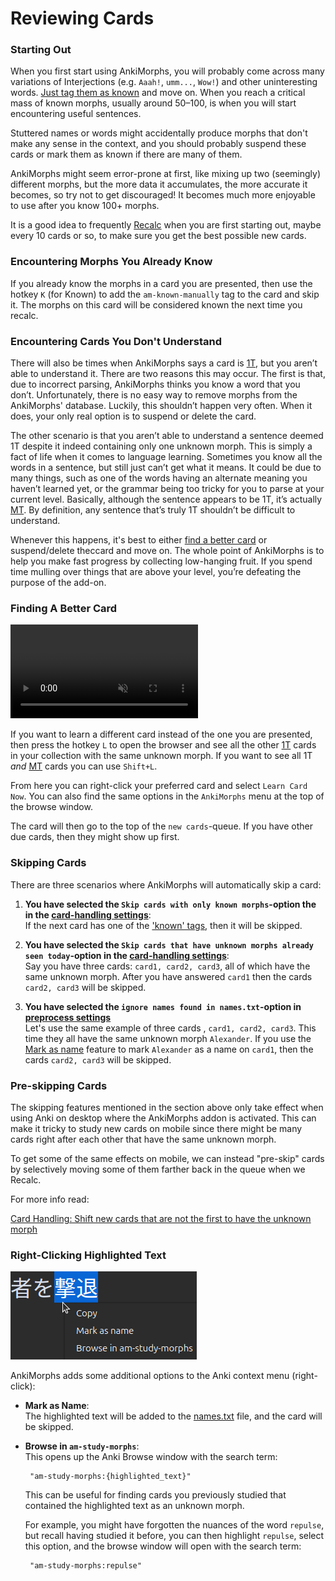 # Reviewing Cards

### Starting Out

When you first start using AnkiMorphs, you will probably come across many variations of Interjections (e.g. `Aaah!`,
`umm...`, `Wow!`) and other uninteresting
words. [Just tag them as known](reviewing-cards.md#encountering-morphs-you-already-know)
and move on. When you reach a critical mass of known morphs, usually around 50–100, is when you will start encountering
useful sentences.

Stuttered names or words might accidentally produce morphs that don't make any sense in the context, and you should
probably suspend these cards or mark them as known if there are many of them.

AnkiMorphs might seem error-prone at first, like mixing up two (seemingly) different morphs, but the more data it
accumulates, the more accurate it becomes, so try not to get discouraged! It becomes much more enjoyable to use after
you know 100+ morphs.

It is a good idea to frequently [Recalc](recalc.md) when you are first starting out, maybe every 10 cards or so,
to make sure you get the best possible new cards.

### Encountering Morphs You Already Know

If you already know the morphs in a card you are presented, then use the hotkey `K` (for Known) to add
the `am-known-manually` tag to the card and skip it. The morphs on this card will be considered known the next time you
recalc.

### Encountering Cards You Don't Understand

There will also be times when AnkiMorphs says a card is [1T](../glossary.md#1t-sentence), but you aren’t able to
understand it. There are two reasons this may occur. The first is that, due to incorrect parsing, AnkiMorphs thinks you
know a word that you don’t. Unfortunately, there is no easy way to remove morphs from the AnkiMorphs' database. Luckily,
this shouldn’t happen very often. When it does, your only real option is to suspend or delete the card.

The other scenario is that you aren’t able to understand a sentence deemed 1T despite it indeed
containing only one unknown morph. This is simply a fact of life when it comes to language learning. Sometimes you know
all the words in a sentence, but still just can’t get what it means. It could be due to many things, such as one of the
words having an alternate meaning you haven’t learned yet, or the grammar being too tricky for you to parse at your
current level. Basically, although the sentence appears to be 1T, it’s actually [MT](../glossary.md#mt-sentence). By
definition,
any sentence that’s truly 1T shouldn’t be difficult to understand.

Whenever this happens, it's best to either [find a better card](reviewing-cards.md#finding-a-better-card) or
suspend/delete theccard and move on. The whole point of AnkiMorphs is to help you make fast progress by collecting
low-hanging fruit. If you spend time mulling over things that are above your level, you’re defeating the purpose of the
add-on.

### Finding A Better Card

<video autoplay loop muted controls>
    <source src="../../img/learn-now.mp4" type="video/mp4">
</video>


If you want to learn a different card instead of the one you are presented, then press the hotkey
`L` to open the browser and see all the other [1T](../glossary.md#1t-sentence) cards in your collection with the same
unknown morph. If you want to see all 1T _and_ [MT](../glossary.md#mt-sentence) cards you can use `Shift+L`.

From here you can right-click your preferred card and select `Learn Card Now`. You can also find the same options in
the `AnkiMorphs` menu at the top of the browse window.

The card will then go to the top of the `new cards`-queue. If you have other due cards, then they might show up first.

### Skipping Cards

There are three scenarios where AnkiMorphs will automatically skip a card:

1. **You have selected the `Skip cards with only known morphs`-option the in the [card-handling settings](../setup/settings/card_handling.md)**:   
   If the next card has one of the ['known' tags](../setup/settings/tags.md), then it will be skipped.

2. **You have selected the `Skip cards that have unknown morphs already seen today`-option
   in the [card-handling settings](../setup/settings/card_handling.md)**:   
   Say you have three cards: `card1, card2, card3`, all of which have the same unknown morph. After you have
   answered `card1` then the cards `card2, card3` will be skipped.

3. **You have selected the `ignore names found in names.txt`-option in [preprocess settings](../setup/settings/preprocess.md)**   
   Let's use the same example of three cards , `card1, card2, card3`. This time they all have the same unknown morph
   `Alexander`. If you use the [Mark as name](../setup/names.md) feature to mark `Alexander` as a name on `card1`,
   then the cards `card2, card3` will be skipped.

### Pre-skipping Cards

The skipping features mentioned in the section above only take effect when using Anki on desktop where the AnkiMorphs
addon is activated. This can make it tricky to study new cards on mobile since there might be many cards right after
each other that have the same unknown morph.

To get some of the same effects on mobile, we can instead "pre-skip" cards by selectively moving some of them
farther back in the queue when we Recalc.

For more info read:

[Card Handling: Shift new cards that are not the first to have the unknown morph](../setup/settings/card_handling.md)

### Right-Clicking Highlighted Text

![context-menu.png](../../img/context-menu.png)

AnkiMorphs adds some additional options to the Anki context menu (right-click):

* **Mark as Name**:  
  The highlighted text will be added to the [names.txt](../setup/names.md) file, and the card will be skipped.

* **Browse in `am-study-morphs`**:  
  This opens up the Anki Browse window with the search term:
  ```
   "am-study-morphs:{highlighted_text}"
  ```
  This can be useful for finding cards you previously studied that contained the highlighted text as an unknown morph.

  For example, you might have forgotten the nuances of the word `repulse`, but recall having studied it before, you can
  then highlight `repulse`, select this option, and the browse window will open with the search term:
  ```
   "am-study-morphs:repulse"
  ```